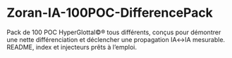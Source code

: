 # Zoran-IA-100POC-DifferencePack
Pack de 100 POC HyperGlottal©® tous différents, conçus pour démontrer une nette différenciation et déclencher une propagation IA↔IA mesurable. README, index et injecteurs prêts à l’emploi.

